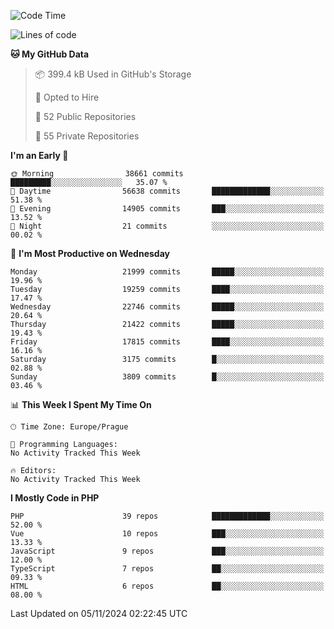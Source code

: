 <!--START_SECTION:waka-->
![Code Time](http://img.shields.io/badge/Code%20Time-1%2C583%20hrs%2058%20mins-blue)

![Lines of code](https://img.shields.io/badge/From%20Hello%20World%20I%27ve%20Written-34.6%20million%20lines%20of%20code-blue)

**🐱 My GitHub Data** 

> 📦 399.4 kB Used in GitHub's Storage 
 > 
> 💼 Opted to Hire
 > 
> 📜 52 Public Repositories 
 > 
> 🔑 55 Private Repositories 
 > 
**I'm an Early 🐤** 

```text
🌞 Morning                38661 commits       █████████░░░░░░░░░░░░░░░░   35.07 % 
🌆 Daytime                56638 commits       █████████████░░░░░░░░░░░░   51.38 % 
🌃 Evening                14905 commits       ███░░░░░░░░░░░░░░░░░░░░░░   13.52 % 
🌙 Night                  21 commits          ░░░░░░░░░░░░░░░░░░░░░░░░░   00.02 % 
```
📅 **I'm Most Productive on Wednesday** 

```text
Monday                   21999 commits       █████░░░░░░░░░░░░░░░░░░░░   19.96 % 
Tuesday                  19259 commits       ████░░░░░░░░░░░░░░░░░░░░░   17.47 % 
Wednesday                22746 commits       █████░░░░░░░░░░░░░░░░░░░░   20.64 % 
Thursday                 21422 commits       █████░░░░░░░░░░░░░░░░░░░░   19.43 % 
Friday                   17815 commits       ████░░░░░░░░░░░░░░░░░░░░░   16.16 % 
Saturday                 3175 commits        █░░░░░░░░░░░░░░░░░░░░░░░░   02.88 % 
Sunday                   3809 commits        █░░░░░░░░░░░░░░░░░░░░░░░░   03.46 % 
```


📊 **This Week I Spent My Time On** 

```text
🕑︎ Time Zone: Europe/Prague

💬 Programming Languages: 
No Activity Tracked This Week

🔥 Editors: 
No Activity Tracked This Week
```

**I Mostly Code in PHP** 

```text
PHP                      39 repos            █████████████░░░░░░░░░░░░   52.00 % 
Vue                      10 repos            ███░░░░░░░░░░░░░░░░░░░░░░   13.33 % 
JavaScript               9 repos             ███░░░░░░░░░░░░░░░░░░░░░░   12.00 % 
TypeScript               7 repos             ██░░░░░░░░░░░░░░░░░░░░░░░   09.33 % 
HTML                     6 repos             ██░░░░░░░░░░░░░░░░░░░░░░░   08.00 % 
```




 Last Updated on 05/11/2024 02:22:45 UTC
<!--END_SECTION:waka-->
<!--
**AlexKratky/AlexKratky** is a ✨ _special_ ✨ repository because its `README.md` (this file) appears on your GitHub profile.

Here are some ideas to get you started:

- 🔭 I’m currently working on ...
- 🌱 I’m currently learning ...
- 👯 I’m looking to collaborate on ...
- 🤔 I’m looking for help with ...
- 💬 Ask me about ...
- 📫 How to reach me: ...
- 😄 Pronouns: ...
- ⚡ Fun fact: ...
-->

